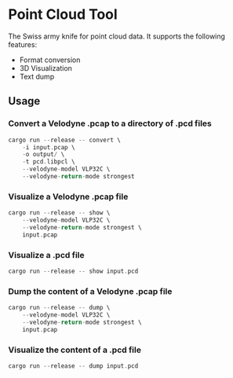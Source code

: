 # Point Cloud Tool

The Swiss army knife for point cloud data. It supports the following features:

- Format conversion
- 3D Visualization
- Text dump

## Usage

### Convert a Velodyne .pcap to a directory of .pcd files

```rust
cargo run --release -- convert \
    -i input.pcap \
    -o output/ \
    -t pcd.libpcl \
    --velodyne-model VLP32C \
    --velodyne-return-mode strongest
```


### Visualize a Velodyne .pcap file

```rust
cargo run --release -- show \
    --velodyne-model VLP32C \
    --velodyne-return-mode strongest \
    input.pcap
```


### Visualize a .pcd file

```rust
cargo run --release -- show input.pcd
```


### Dump the content of a Velodyne .pcap file

```rust
cargo run --release -- dump \
    --velodyne-model VLP32C \
    --velodyne-return-mode strongest \
    input.pcap
```


### Visualize the content of a .pcd file

```rust
cargo run --release -- dump input.pcd
```

